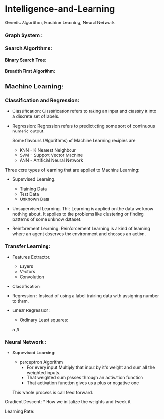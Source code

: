 # Intelligence-and-Learning
Genetic Algorithm, Machine Learning, Neural Network



### Graph System :
### Search Algorithms: 
  #### Binary Search Tree:
  #### Breadth First Algorithm:

## Machine Learning:

### Classification and Regression:

- Classification:
  Classification refers to taking an input and classify it into a discrete set of labels.
- Regression:
  Regression refers to predicticting some sort of continuous numeric output.
  
  Some flavours (Algorithms) of Machine Learning recipies are <br>
   * KNN - K Nearest Neighbour
   * SVM - Support Vector Machine
   * ANN - Artificial Neural Network
   
 Three core types of learning that are applied to Machine Learning:
   - Supervised Learning.
     * Training Data
     * Test Data
     * Unknown Data
    
   - Unsupervised Learning.
      This Learning is applied on the data we know nothing about. It applies to the problems like clustering or finding patterns of some unknow dataset.
   - Reinforement Learning:
        Reinforcement Learning is a kind of learning where an agent observes the environment and chooses an action. 
   


### Transfer Learning:
  - Features Extractor.
      * Layers
      * Vectors
      * Convolution
  - Classification
  
  - Regression : Instead of using a label training data with assigning number to them.
  
  - Linear Regression:
    * Ordinary Least squares:
    
    $\alpha$ $\beta$


### Neural Network :

- Supervised Learning:
  - perceptron Algorithm
    * For every input Multiply that input by it's weight and sum all the weighted inputs.
    * That weighted sum passes through an activation function
    * That activation function gives us a plus or negative one
   
   This whole process is call feed forward.
   
 Gradient Descent:
      * How we initialize the weights and tweek it
      
 Learning Rate:     
    
    
